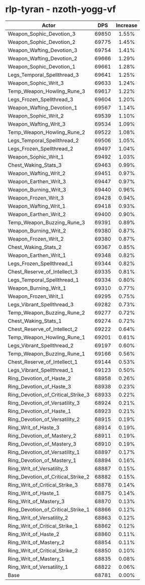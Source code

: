 # rlp-tyran - nzoth-yogg-vf
| Actor | DPS | Increase |
|---|:---:|:---:|
|Weapon_Sophic_Devotion_3|69850|1.55%|
|Weapon_Sophic_Devotion_2|69775|1.45%|
|Weapon_Wafting_Devotion_3|69754|1.41%|
|Weapon_Wafting_Devotion_2|69666|1.29%|
|Weapon_Sophic_Devotion_1|69661|1.28%|
|Legs_Temporal_Spellthread_3|69641|1.25%|
|Weapon_Sophic_Writ_3|69633|1.24%|
|Temp_Weapon_Howling_Rune_3|69617|1.22%|
|Legs_Frozen_Spellthread_3|69604|1.20%|
|Weapon_Wafting_Devotion_1|69567|1.14%|
|Weapon_Sophic_Writ_2|69539|1.10%|
|Weapon_Wafting_Writ_3|69534|1.09%|
|Temp_Weapon_Howling_Rune_2|69522|1.08%|
|Legs_Temporal_Spellthread_2|69506|1.05%|
|Legs_Frozen_Spellthread_2|69497|1.04%|
|Weapon_Sophic_Writ_1|69492|1.03%|
|Chest_Waking_Stats_3|69463|0.99%|
|Weapon_Wafting_Writ_2|69451|0.97%|
|Weapon_Earthen_Writ_3|69447|0.97%|
|Weapon_Burning_Writ_3|69440|0.96%|
|Weapon_Frozen_Writ_3|69428|0.94%|
|Weapon_Wafting_Writ_1|69418|0.93%|
|Weapon_Earthen_Writ_2|69400|0.90%|
|Temp_Weapon_Buzzing_Rune_3|69391|0.89%|
|Weapon_Burning_Writ_2|69380|0.87%|
|Weapon_Frozen_Writ_2|69380|0.87%|
|Chest_Waking_Stats_2|69367|0.85%|
|Weapon_Earthen_Writ_1|69348|0.82%|
|Legs_Frozen_Spellthread_1|69344|0.82%|
|Chest_Reserve_of_Intellect_3|69335|0.81%|
|Legs_Temporal_Spellthread_1|69334|0.80%|
|Weapon_Burning_Writ_1|69310|0.77%|
|Weapon_Frozen_Writ_1|69295|0.75%|
|Legs_Vibrant_Spellthread_3|69282|0.73%|
|Temp_Weapon_Buzzing_Rune_2|69277|0.72%|
|Chest_Waking_Stats_1|69274|0.72%|
|Chest_Reserve_of_Intellect_2|69222|0.64%|
|Temp_Weapon_Howling_Rune_1|69201|0.61%|
|Legs_Vibrant_Spellthread_2|69197|0.60%|
|Temp_Weapon_Buzzing_Rune_1|69166|0.56%|
|Chest_Reserve_of_Intellect_1|69144|0.53%|
|Legs_Vibrant_Spellthread_1|69123|0.50%|
|Ring_Devotion_of_Haste_2|68958|0.26%|
|Ring_Devotion_of_Haste_3|68938|0.23%|
|Ring_Devotion_of_Critical_Strike_3|68933|0.22%|
|Ring_Devotion_of_Versatility_3|68924|0.21%|
|Ring_Devotion_of_Haste_1|68923|0.21%|
|Ring_Devotion_of_Versatility_2|68915|0.19%|
|Ring_Writ_of_Haste_3|68914|0.19%|
|Ring_Devotion_of_Mastery_2|68911|0.19%|
|Ring_Devotion_of_Mastery_3|68910|0.19%|
|Ring_Devotion_of_Versatility_1|68897|0.17%|
|Ring_Devotion_of_Mastery_1|68894|0.16%|
|Ring_Writ_of_Versatility_3|68887|0.15%|
|Ring_Devotion_of_Critical_Strike_2|68882|0.15%|
|Ring_Writ_of_Critical_Strike_3|68878|0.14%|
|Ring_Writ_of_Haste_1|68875|0.14%|
|Ring_Writ_of_Mastery_3|68870|0.13%|
|Ring_Devotion_of_Critical_Strike_1|68866|0.12%|
|Ring_Writ_of_Versatility_2|68863|0.12%|
|Ring_Writ_of_Critical_Strike_1|68862|0.12%|
|Ring_Writ_of_Haste_2|68860|0.11%|
|Ring_Writ_of_Mastery_2|68854|0.11%|
|Ring_Writ_of_Critical_Strike_2|68850|0.10%|
|Ring_Writ_of_Mastery_1|68835|0.08%|
|Ring_Writ_of_Versatility_1|68822|0.06%|
|Base|68781|0.00%|
